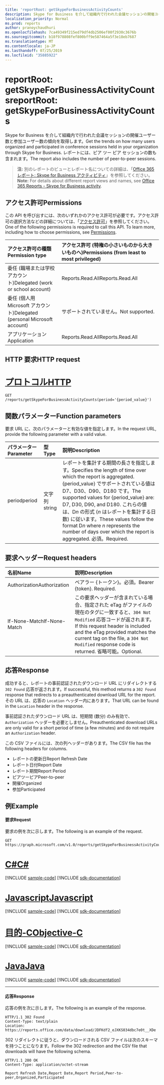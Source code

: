 ```yaml
---
title: 'reportRoot: getSkypeForBusinessActivityCounts'
description: Skype for Business を介して組織内で行われた会議セッションの開催ユーザー数と参加ユーザー数の傾向を取得します。 レポートには、ピア ツー ピア セッションの数も含まれます。
localization_priority: Normal
ms.prod: reports
author: pranoychaudhuri
ms.openlocfilehash: 7ca49349f215ed79df4db2506ef00f2930c3676b
ms.sourcegitcommit: b18f978808fef800bff9e587464a5f3e18eb7687
ms.translationtype: MT
ms.contentlocale: ja-JP
ms.lasthandoff: 07/25/2019
ms.locfileid: "35885922"
---
```

# <a name="reportroot-getskypeforbusinessactivitycounts"></a><span data-ttu-id="e1675-104">reportRoot: getSkypeForBusinessActivityCounts</span><span class="sxs-lookup"><span data-stu-id="e1675-104">reportRoot: getSkypeForBusinessActivityCounts</span></span>

<span data-ttu-id="e1675-105">Skype for Business を介して組織内で行われた会議セッションの開催ユーザー数と参加ユーザー数の傾向を取得します。</span><span class="sxs-lookup"><span data-stu-id="e1675-105">Get the trends on how many users organized and participated in conference sessions held in your organization through Skype for Business.</span></span> <span data-ttu-id="e1675-106">レポートには、ピア ツー ピア セッションの数も含まれます。</span><span class="sxs-lookup"><span data-stu-id="e1675-106">The report also includes the number of peer-to-peer sessions.</span></span>

> <span data-ttu-id="e1675-107">**注:** 別のレポートのビューとレポート名についての詳細は、「[Office 365 レポート: Skype for Business アクティビティ](https://support.office.com/client/Skype-for-Business-Online-activity-8cbe2eb2-1194-4fd7-b1ee-9f9287c82424)」を参照してください。</span><span class="sxs-lookup"><span data-stu-id="e1675-107">**Note:** For details about different report views and names, see [Office 365 Reports - Skype for Business activity](https://support.office.com/client/Skype-for-Business-Online-activity-8cbe2eb2-1194-4fd7-b1ee-9f9287c82424).</span></span>

## <a name="permissions"></a><span data-ttu-id="e1675-108">アクセス許可</span><span class="sxs-lookup"><span data-stu-id="e1675-108">Permissions</span></span>

<span data-ttu-id="e1675-p103">この API を呼び出すには、次のいずれかのアクセス許可が必要です。アクセス許可の選択方法などの詳細については、「[アクセス許可](/graph/permissions-reference)」を参照してください。</span><span class="sxs-lookup"><span data-stu-id="e1675-p103">One of the following permissions is required to call this API. To learn more, including how to choose permissions, see [Permissions](/graph/permissions-reference).</span></span>

| <span data-ttu-id="e1675-111">アクセス許可の種類</span><span class="sxs-lookup"><span data-stu-id="e1675-111">Permission type</span></span>                        | <span data-ttu-id="e1675-112">アクセス許可 (特権の小さいものから大きいものへ)</span><span class="sxs-lookup"><span data-stu-id="e1675-112">Permissions (from least to most privileged)</span></span> |
| :------------------------------------- | :--------------------------------------- |
| <span data-ttu-id="e1675-113">委任 (職場または学校アカウント)</span><span class="sxs-lookup"><span data-stu-id="e1675-113">Delegated (work or school account)</span></span>     | <span data-ttu-id="e1675-114">Reports.Read.All</span><span class="sxs-lookup"><span data-stu-id="e1675-114">Reports.Read.All</span></span>                         |
| <span data-ttu-id="e1675-115">委任 (個人用 Microsoft アカウント)</span><span class="sxs-lookup"><span data-stu-id="e1675-115">Delegated (personal Microsoft account)</span></span> | <span data-ttu-id="e1675-116">サポートされていません。</span><span class="sxs-lookup"><span data-stu-id="e1675-116">Not supported.</span></span>                           |
| <span data-ttu-id="e1675-117">アプリケーション</span><span class="sxs-lookup"><span data-stu-id="e1675-117">Application</span></span>                            | <span data-ttu-id="e1675-118">Reports.Read.All</span><span class="sxs-lookup"><span data-stu-id="e1675-118">Reports.Read.All</span></span>                         |

## <a name="http-request"></a><span data-ttu-id="e1675-119">HTTP 要求</span><span class="sxs-lookup"><span data-stu-id="e1675-119">HTTP request</span></span>


# <a name="httptabhttp"></a>[<span data-ttu-id="e1675-120">プロトコル</span><span class="sxs-lookup"><span data-stu-id="e1675-120">HTTP</span></span>](#tab/http)
<!-- { "blockType": "ignored" } --> 

```http
GET /reports/getSkypeForBusinessActivityCounts(period='{period_value}')
```

## <a name="function-parameters"></a><span data-ttu-id="e1675-121">関数パラメーター</span><span class="sxs-lookup"><span data-stu-id="e1675-121">Function parameters</span></span>

<span data-ttu-id="e1675-122">要求 URL に、次のパラメーターと有効な値を指定します。</span><span class="sxs-lookup"><span data-stu-id="e1675-122">In the request URL, provide the following parameter with a valid value.</span></span>

| <span data-ttu-id="e1675-123">パラメーター</span><span class="sxs-lookup"><span data-stu-id="e1675-123">Parameter</span></span> | <span data-ttu-id="e1675-124">型</span><span class="sxs-lookup"><span data-stu-id="e1675-124">Type</span></span>   | <span data-ttu-id="e1675-125">説明</span><span class="sxs-lookup"><span data-stu-id="e1675-125">Description</span></span>                              |
| :-------- | :----- | :--------------------------------------- |
| <span data-ttu-id="e1675-126">period</span><span class="sxs-lookup"><span data-stu-id="e1675-126">period</span></span>    | <span data-ttu-id="e1675-127">文字列</span><span class="sxs-lookup"><span data-stu-id="e1675-127">string</span></span> | <span data-ttu-id="e1675-128">レポートを集計する期間の長さを指定します。</span><span class="sxs-lookup"><span data-stu-id="e1675-128">Specifies the length of time over which the report is aggregated.</span></span> <span data-ttu-id="e1675-129">{period_value} でサポートされている値は D7、D30、D90、D180 です。</span><span class="sxs-lookup"><span data-stu-id="e1675-129">The supported values for {period_value} are: D7, D30, D90, and D180.</span></span> <span data-ttu-id="e1675-130">これらの値は、D*n* の形式 (*n* はレポートを集計する日数) に従います。</span><span class="sxs-lookup"><span data-stu-id="e1675-130">These values follow the format D*n* where *n* represents the number of days over which the report is aggregated.</span></span> <span data-ttu-id="e1675-131">必須。</span><span class="sxs-lookup"><span data-stu-id="e1675-131">Required.</span></span> |

## <a name="request-headers"></a><span data-ttu-id="e1675-132">要求ヘッダー</span><span class="sxs-lookup"><span data-stu-id="e1675-132">Request headers</span></span>

| <span data-ttu-id="e1675-133">名前</span><span class="sxs-lookup"><span data-stu-id="e1675-133">Name</span></span>          | <span data-ttu-id="e1675-134">説明</span><span class="sxs-lookup"><span data-stu-id="e1675-134">Description</span></span>                              |
| :------------ | :--------------------------------------- |
| <span data-ttu-id="e1675-135">Authorization</span><span class="sxs-lookup"><span data-stu-id="e1675-135">Authorization</span></span> | <span data-ttu-id="e1675-p105">ベアラー {トークン}。必須。</span><span class="sxs-lookup"><span data-stu-id="e1675-p105">Bearer {token}. Required.</span></span>                |
| <span data-ttu-id="e1675-138">If-None-Match</span><span class="sxs-lookup"><span data-stu-id="e1675-138">If-None-Match</span></span> | <span data-ttu-id="e1675-139">この要求ヘッダーが含まれている場合、指定された eTag がファイルの現在のタグに一致すると、`304 Not Modified` 応答コードが返されます。</span><span class="sxs-lookup"><span data-stu-id="e1675-139">If this request header is included and the eTag provided matches the current tag on the file, a `304 Not Modified` response code is returned.</span></span> <span data-ttu-id="e1675-140">省略可能。</span><span class="sxs-lookup"><span data-stu-id="e1675-140">Optional.</span></span> |

## <a name="response"></a><span data-ttu-id="e1675-141">応答</span><span class="sxs-lookup"><span data-stu-id="e1675-141">Response</span></span>

<span data-ttu-id="e1675-142">成功すると、レポートの事前認証されたダウンロード URL にリダイレクトする `302 Found` 応答が返されます。</span><span class="sxs-lookup"><span data-stu-id="e1675-142">If successful, this method returns a `302 Found` response that redirects to a preauthenticated download URL for the report.</span></span> <span data-ttu-id="e1675-143">その URL は、応答の `Location` ヘッダー内にあります。</span><span class="sxs-lookup"><span data-stu-id="e1675-143">That URL can be found in the `Location` header in the response.</span></span>

<span data-ttu-id="e1675-144">事前認証されたダウンロード URL は、短期間 (数分) のみ有効で、`Authorization` ヘッダーを必要としません。</span><span class="sxs-lookup"><span data-stu-id="e1675-144">Preauthenticated download URLs are only valid for a short period of time (a few minutes) and do not require an `Authorization` header.</span></span>

<span data-ttu-id="e1675-145">この CSV ファイルには、次の列ヘッダーがあります。</span><span class="sxs-lookup"><span data-stu-id="e1675-145">The CSV file has the following headers for columns.</span></span>

- <span data-ttu-id="e1675-146">レポートの更新日</span><span class="sxs-lookup"><span data-stu-id="e1675-146">Report Refresh Date</span></span>
- <span data-ttu-id="e1675-147">レポート日付</span><span class="sxs-lookup"><span data-stu-id="e1675-147">Report Date</span></span>
- <span data-ttu-id="e1675-148">レポート期間</span><span class="sxs-lookup"><span data-stu-id="e1675-148">Report Period</span></span>
- <span data-ttu-id="e1675-149">ピアツーピア</span><span class="sxs-lookup"><span data-stu-id="e1675-149">Peer-to-peer</span></span>
- <span data-ttu-id="e1675-150">開催</span><span class="sxs-lookup"><span data-stu-id="e1675-150">Organized</span></span>
- <span data-ttu-id="e1675-151">参加</span><span class="sxs-lookup"><span data-stu-id="e1675-151">Participated</span></span>

## <a name="example"></a><span data-ttu-id="e1675-152">例</span><span class="sxs-lookup"><span data-stu-id="e1675-152">Example</span></span>

#### <a name="request"></a><span data-ttu-id="e1675-153">要求</span><span class="sxs-lookup"><span data-stu-id="e1675-153">Request</span></span>

<span data-ttu-id="e1675-154">要求の例を次に示します。</span><span class="sxs-lookup"><span data-stu-id="e1675-154">The following is an example of the request.</span></span>

<!--{
  "blockType": "request",
  "isComposable": true,
  "name": "reportroot_getskypeforbusinessactivitycounts"
}-->

```http
GET https://graph.microsoft.com/v1.0/reports/getSkypeForBusinessActivityCounts(period='D7')
```
# <a name="ctabcsharp"></a>[<span data-ttu-id="e1675-155">C#</span><span class="sxs-lookup"><span data-stu-id="e1675-155">C#</span></span>](#tab/csharp)
[!INCLUDE [sample-code](../includes/snippets/csharp/reportroot-getskypeforbusinessactivitycounts-csharp-snippets.md)]
[!INCLUDE [sdk-documentation](../includes/snippets/snippets-sdk-documentation-link.md)]

# <a name="javascripttabjavascript"></a>[<span data-ttu-id="e1675-156">Javascript</span><span class="sxs-lookup"><span data-stu-id="e1675-156">Javascript</span></span>](#tab/javascript)
[!INCLUDE [sample-code](../includes/snippets/javascript/reportroot-getskypeforbusinessactivitycounts-javascript-snippets.md)]
[!INCLUDE [sdk-documentation](../includes/snippets/snippets-sdk-documentation-link.md)]

# <a name="objective-ctabobjc"></a>[<span data-ttu-id="e1675-157">目的-C</span><span class="sxs-lookup"><span data-stu-id="e1675-157">Objective-C</span></span>](#tab/objc)
[!INCLUDE [sample-code](../includes/snippets/objc/reportroot-getskypeforbusinessactivitycounts-objc-snippets.md)]
[!INCLUDE [sdk-documentation](../includes/snippets/snippets-sdk-documentation-link.md)]

# <a name="javatabjava"></a>[<span data-ttu-id="e1675-158">Java</span><span class="sxs-lookup"><span data-stu-id="e1675-158">Java</span></span>](#tab/java)
[!INCLUDE [sample-code](../includes/snippets/java/reportroot-getskypeforbusinessactivitycounts-java-snippets.md)]
[!INCLUDE [sdk-documentation](../includes/snippets/snippets-sdk-documentation-link.md)]

---


#### <a name="response"></a><span data-ttu-id="e1675-159">応答</span><span class="sxs-lookup"><span data-stu-id="e1675-159">Response</span></span>

<span data-ttu-id="e1675-160">応答の例を次に示します。</span><span class="sxs-lookup"><span data-stu-id="e1675-160">The following is an example of the response.</span></span>

<!-- {
  "blockType": "response",
  "truncated": true,
  "@odata.type": "microsoft.graph.report"
} -->

```http
HTTP/1.1 302 Found
Content-Type: text/plain
Location: https://reports.office.com/data/download/JDFKdf2_eJXKS034dbc7e0t__XDe
```

<span data-ttu-id="e1675-161">302 リダイレクトに従うと、ダウンロードされる CSV ファイルは次のスキーマを持つことになります。</span><span class="sxs-lookup"><span data-stu-id="e1675-161">Follow the 302 redirection and the CSV file that downloads will have the following schema.</span></span>

<!-- { "blockType": "ignored" } --> 

```http
HTTP/1.1 200 OK
Content-Type: application/octet-stream

Report Refresh Date,Report Date,Report Period,Peer-to-peer,Organized,Participated
```
<!-- uuid: 8fcb5dbc-d5aa-4681-8e31-b001d5168d79 
2015-10-25 14:57:30 UTC -->
<!-- {
  "type": "#page.annotation",
  "description": "Example",
  "keywords": "",
  "section": "documentation",
  "tocPath": "",
  "suppressions": [
  ]
}-->
